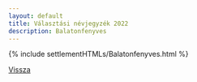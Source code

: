 ```yaml
---
layout: default
title: Választási névjegyzék 2022
description: Balatonfenyves
---
```


{% include settlementHTMLs/Balatonfenyves.html %}

[Vissza](./)
